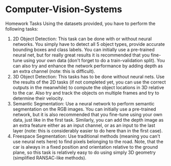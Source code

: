 # Computer-Vision-Systems
Homework
Tasks
Using the datasets provided, you have to perform the following tasks:
1. 2D Object Detection:
This task can be done with or without neural networks. You simply have to detect all 5 object types, provide accurate bounding boxes and class labels. You can initially use a pre-trained neural net, but for really great results it is recommended that you fine-tune using your own data (don't forget to do a train-validation split). You can also try and enhance the network performance by adding depth as an extra channel (note: this is difficult).
2. 3D Object Detection:
This tasks has to be done without neural nets. Use the results of the 2D tasks (if not completed yet, you can use the correct outputs in the meanwhile) to compute the object locations in 3D relative to the car. Also try and track the objects on multiple frames and try to determine their velocity.
3. Semantic Segmentation:
Use a neural network to perform semantic segmentation on the RGB images. You can initially use a pre-trained network, but it is also recommended that you fine-tune using your own data, just like in the first task. Similarly, you can add the depth image as an extra feature either as an input channel, or as an input to the last layer (note: this is considerably easier to do here than in the first case).
4. Freespace Segmentation:
Use traditional methods (meaning you can't use neural nets here) to find pixels belonging to the road. Note, that the car is always in a fixed position and orientation relative to the ground plane, so this task is relatively easy to do using simply 3D geometry (simplified RANSAC-like methods).
